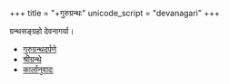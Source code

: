 +++
title = "+गुरुग्रन्थः"
unicode_script = "devanagari"
+++

ग्रन्थसङ्ग्रहो देवनागर्या।

- [गुरुग्रन्थदर्पणे](http://www.gurugranthdarpan.net/hindi/0001.html)
- [श्रीग्रन्थे](http://www.srigranth.org/servlet/gurbani.gurbani?Action=Page&Param=1) 
- [कार्लानुवादः](http://sanskrit-sikh-gurbani.blogspot.com/p/blog-page.html)